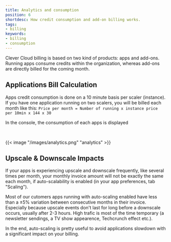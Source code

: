 ```yaml
---
title: Analytics and consumption
position: 6
shortdesc: How credit consumption and add-on billing works.
tags:
- billing
keywords:
- billing
- consumption
---
```


Clever Cloud billing is based on two kind of products: apps and add-ons. Running apps consume credits within the organization, whereas add-ons are directly billed for the coming month.

## Applications Bill Calculation

Apps credit consumption is done on a 10 minute basis per scaler (instance). If you have one application running on two scalers, you will be billed each month like this: `Price per month = Number of running x instance price per 10min x 144 x 30`

In the console, the consumption of each apps is displayed 

<br/>

{{< image "/images/analytics.png" "analytics"  >}}

## Upscale & Downscale Impacts

If your apps is experiencing upscale and downscale frequently, like several times per month, your monthly invoice amount will not be exactly the same each month, if auto-scalability is enabled (in your app preferences, tab "Scaling").

Most of our cutomers apps running with auto-scaling enabled have less than a ±5% variation between consecutive months in their invoice. Especially because upscale events don't last for long before a downscale occurs, usually after 2-3 hours. High trafic is most of the time temporary (a newsletter sendings, a TV show appearence, Techcrunch effect etc.).

In the end, auto-scaling is pretty useful to avoid applications slowdown with a significant impact on your billing.
